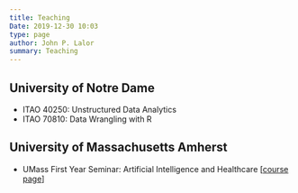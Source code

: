 ```yaml
---
title: Teaching
Date: 2019-12-30 10:03
type: page
author: John P. Lalor
summary: Teaching
---
```


## University of Notre Dame

- ITAO 40250: Unstructured Data Analytics
- ITAO 70810: Data Wrangling with R 

## University of Massachusetts Amherst

- UMass First Year Seminar: Artificial Intelligence and Healthcare [[course page][aihc]]

[aihc]: /aihc
